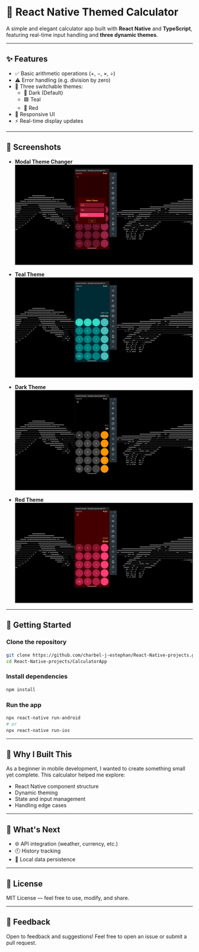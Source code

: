 # 📱 React Native Themed Calculator

A simple and elegant calculator app built with **React Native** and **TypeScript**, featuring real-time input handling and **three dynamic themes**.

---

## ✨ Features

-   ✅ Basic arithmetic operations (+, −, ×, ÷)
-   ⚠️ Error handling (e.g. division by zero)
-   🎨 Three switchable themes:
    -   🌙 Dark (Default)
    -   🟦 Teal 
    -   🔴 Red
-   📱 Responsive UI
-   ⚡ Real-time display updates

---

## 📸 Screenshots

- **Modal Theme Changer**
  ![Modal Theme Changer Screenshot](screenshots/modal.png)
  
- **Teal Theme**  
  ![Teal Theme Screenshot](screenshots/teal.png)

- **Dark Theme**  
  ![Dark Theme Screenshot](screenshots/dark.png)

- **Red Theme**  
  ![Red Theme Screenshot](screenshots/red.png)
  
---

## 🚀 Getting Started

### Clone the repository

```bash
git clone https://github.com/charbel-j-estephan/React-Native-projects.git
cd React-Native-projects/CalculatorApp
```

### Install dependencies

```bash
npm install

```

### Run the app

```bash
npx react-native run-android
# or
npx react-native run-ios
```

---

## 🧠 Why I Built This

As a beginner in mobile development, I wanted to create something small yet complete. This calculator helped me explore:

-   React Native component structure
-   Dynamic theming
-   State and input management
-   Handling edge cases

---

## 🔮 What's Next

-   🌐 API integration (weather, currency, etc.)
-   🕘 History tracking
-   💾 Local data persistence

---

## 📄 License

MIT License — feel free to use, modify, and share.

---

## 🙌 Feedback

Open to feedback and suggestions! Feel free to open an issue or submit a pull request.
